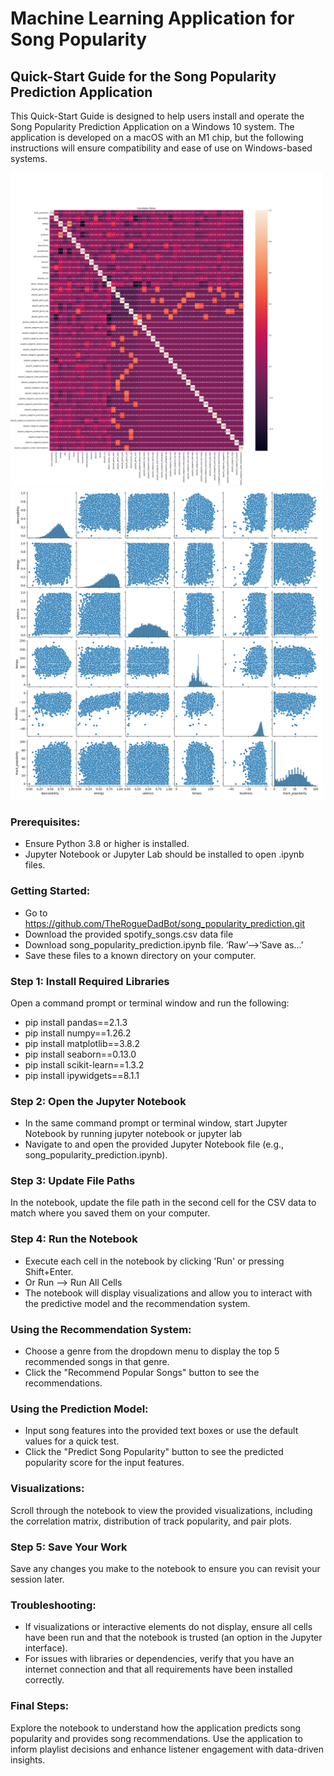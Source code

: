 <h1>Machine Learning Application for Song Popularity</h1>
<h2>Quick-Start Guide for the Song Popularity Prediction Application</h2>

<p>This Quick-Start Guide is designed to help users install and operate the Song Popularity Prediction Application on a Windows 10 system. The application is developed on a macOS with an M1 chip, but the following instructions will ensure compatibility and ease of use on Windows-based systems.</p>

<img src="Correlation.png" alt="Correlation" width="500"/> <img src="Pair.png" alt="Pair" width="500"/>

<h3>Prerequisites:</h3>
<ul>
    <li>Ensure Python 3.8 or higher is installed.</li>
    <li>Jupyter Notebook or Jupyter Lab should be installed to open .ipynb files.</li>
</ul>

<h3>Getting Started:</h3>
<ul>
    <li>Go to <a href="https://github.com/TheRogueDadBot/song_popularity_prediction.git">https://github.com/TheRogueDadBot/song_popularity_prediction.git</a></li>
    <li>Download the provided spotify_songs.csv data file</li>
    <li>Download song_popularity_prediction.ipynb file. ‘Raw’—>’Save as…’</li>
    <li>Save these files to a known directory on your computer.</li>
</ul>

<h3>Step 1: Install Required Libraries</h3>
<p>Open a command prompt or terminal window and run the following:</p>

- pip install pandas==2.1.3
- pip install numpy==1.26.2
- pip install matplotlib==3.8.2
- pip install seaborn==0.13.0
- pip install scikit-learn==1.3.2
- pip install ipywidgets==8.1.1

<h3>Step 2: Open the Jupyter Notebook</h3>
<ul>
    <li>In the same command prompt or terminal window, start Jupyter Notebook by running jupyter notebook or jupyter lab</li>
    <li>Navigate to and open the provided Jupyter Notebook file (e.g., song_popularity_prediction.ipynb).</li>
</ul>
<h3>Step 3: Update File Paths</h3>
<p>In the notebook, update the file path in the second cell for the CSV data to match where you saved them on your computer.</p>
<h3>Step 4: Run the Notebook</h3>
<ul>
    <li>Execute each cell in the notebook by clicking 'Run' or pressing Shift+Enter.</li>
    <li>Or Run —> Run All Cells</li>
    <li>The notebook will display visualizations and allow you to interact with the predictive model and the recommendation system.</li>
</ul>
<h3>Using the Recommendation System:</h3>
<ul>
    <li>Choose a genre from the dropdown menu to display the top 5 recommended songs in that genre.</li>
    <li>Click the "Recommend Popular Songs" button to see the recommendations.</li>
</ul>
<h3>Using the Prediction Model:</h3>
<ul>
    <li>Input song features into the provided text boxes or use the default values for a quick test.</li>
    <li>Click the "Predict Song Popularity" button to see the predicted popularity score for the input features.</li>
</ul>
<h3>Visualizations:</h3>
<p>Scroll through the notebook to view the provided visualizations, including the correlation matrix, distribution of track popularity, and pair plots.</p>
<h3>Step 5: Save Your Work</h3>
<p>Save any changes you make to the notebook to ensure you can revisit your session later.</p>
<h3>Troubleshooting:</h3>
<ul>
    <li>If visualizations or interactive elements do not display, ensure all cells have been run and that the notebook is trusted (an option in the Jupyter interface).</li>
    <li>For issues with libraries or dependencies, verify that you have an internet connection and that all requirements have been installed correctly.</li>
</ul>
<h3>Final Steps:</h3>
<p>Explore the notebook to understand how the application predicts song popularity and provides song recommendations. Use the application to inform playlist decisions and enhance listener engagement with data-driven insights.</p>
